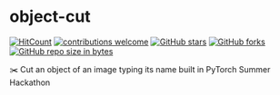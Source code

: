 # object-cut
[![HitCount](http://hits.dwyl.io/AlbertSuarez/object-cut.svg)](http://hits.dwyl.io/AlbertSuarez/object-cut)
[![contributions welcome](https://img.shields.io/badge/contributions-welcome-brightgreen.svg?style=flat)](https://github.com/AlbertSuarez/object-cut)
[![GitHub stars](https://img.shields.io/github/stars/adriacabeza/Unnamed.svg)](https://GitHub.com/AlbertSuarez/object-cut/stargazers/)
[![GitHub forks](https://img.shields.io/github/forks/adriacabeza/Unnamed.svg)](https://GitHub.com/AlbertSuarez/object-cut/network/)
[![GitHub repo size in bytes](https://img.shields.io/github/repo-size/AlbertSuarez/object-cut.svg)](https://github.com/AlbertSuarez/object-cut)



✂️ Cut an object of an image typing its name built in PyTorch Summer Hackathon
